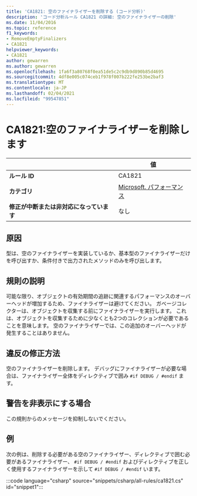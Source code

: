 ```yaml
---
title: 'CA1821: 空のファイナライザーを削除する (コード分析)'
description: 'コード分析ルール CA1821 の詳細: 空のファイナライザーの削除'
ms.date: 11/04/2016
ms.topic: reference
f1_keywords:
- RemoveEmptyFinalizers
- CA1821
helpviewer_keywords:
- CA1821
author: gewarren
ms.author: gewarren
ms.openlocfilehash: 1fa6f3a80768f0ea51de5c2c9db9d890b85d4695
ms.sourcegitcommit: 4df8e005c074ceb1f978f007b222fe253be2baf3
ms.translationtype: MT
ms.contentlocale: ja-JP
ms.lasthandoff: 02/04/2021
ms.locfileid: "99547851"
---
```

# <a name="ca1821-remove-empty-finalizers"></a>CA1821:空のファイナライザーを削除します

| | 値 |
|-|-|
| **ルール ID** |CA1821|
| **カテゴリ** |[Microsoft. パフォーマンス](performance-warnings.md)|
| **修正が中断または非対応になっています** |なし|

## <a name="cause"></a>原因

型は、空のファイナライザーを実装しているか、基本型のファイナライザーだけを呼び出すか、条件付きで出力されたメソッドのみを呼び出します。

## <a name="rule-description"></a>規則の説明

可能な限り、オブジェクトの有効期間の追跡に関連するパフォーマンスのオーバーヘッドが増加するため、ファイナライザーは避けてください。 ガベージコレクターは、オブジェクトを収集する前にファイナライザーを実行します。 これは、オブジェクトを収集するために少なくとも2つのコレクションが必要であることを意味します。 空のファイナライザーでは、この追加のオーバーヘッドが発生することはありません。

## <a name="how-to-fix-violations"></a>違反の修正方法

空のファイナライザーを削除します。 デバッグにファイナライザーが必要な場合は、ファイナライザー全体をディレクティブで囲み `#if DEBUG / #endif` ます。

## <a name="when-to-suppress-warnings"></a>警告を非表示にする場合

この規則からのメッセージを抑制しないでください。

## <a name="example"></a>例

次の例は、削除する必要がある空のファイナライザー、ディレクティブで囲む必要があるファイナライザー、 `#if DEBUG / #endif` およびディレクティブを正しく使用するファイナライザーを示して `#if DEBUG / #endif` います。

:::code language="csharp" source="snippets/csharp/all-rules/ca1821.cs" id="snippet1":::
